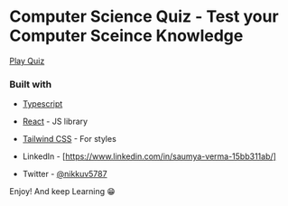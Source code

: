# Computer Science Quiz - Test your Computer Sceince Knowledge

[Play Quiz](https://quiz-app-react-typescript-one.vercel.app/)

### Built with

- [Typescript](https://www.typescriptlang.org/)
- [React](https://reactjs.org/) - JS library
- [Tailwind CSS](https://tailwindui.com/) - For styles

- LinkedIn - [https://www.linkedin.com/in/saumya-verma-15bb311ab/]
- Twitter - [@nikkuv5787](https://www.twitter.com/nikkuv5787)

Enjoy! And keep Learning 😁
